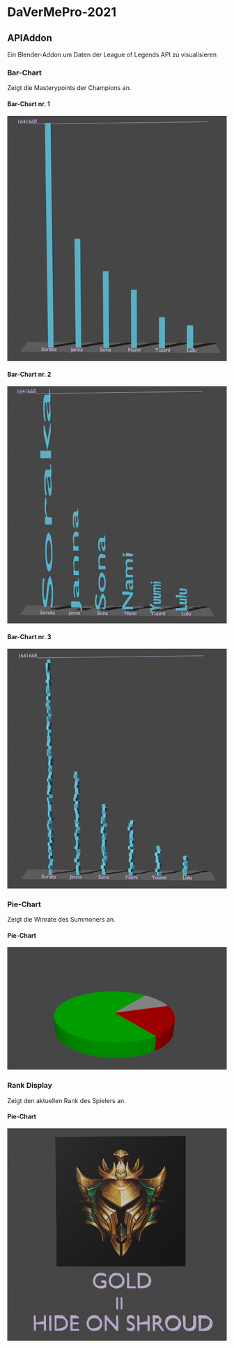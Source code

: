 # DaVerMePro-2021

## APIAddon
Ein Blender-Addon um Daten der League of Legends API zu visualisieren 

### Bar-Chart
Zeigt die Masterypoints der Champions an. 

#### Bar-Chart nr. 1
<img src="https://github.com/meixshp/DaVerMePro-2021/blob/main/Pictures/Bar-chart1.png">

#### Bar-Chart nr. 2
<img src="https://github.com/meixshp/DaVerMePro-2021/blob/main/Pictures/Bar-chart2.png">

#### Bar-Chart nr. 3
<img src="https://github.com/meixshp/DaVerMePro-2021/blob/main/Pictures/Bar-chart3.png">

### Pie-Chart
Zeigt die Winrate des Summoners an. 

#### Pie-Chart
<img src="https://github.com/meixshp/DaVerMePro-2021/blob/main/Pictures/Pie-chart1.png">

### Rank Display
Zeigt den aktuellen Rank des Spielers an. 

#### Pie-Chart
<img src="https://github.com/meixshp/DaVerMePro-2021/blob/main/Pictures/Display-Rank.png">


<!-- Di 7.12 Zwischenpräsentationen

10-20 min

1. Stand
2. Was wollt ihr erreichen
3. Nice to have Features
4. Was für Addons/Technologien gibt es bereits
    - was hebt euer Addon (nicht) davon ab
5. Schwierigkeiten bei der Entwicklung/Konzeption -->
